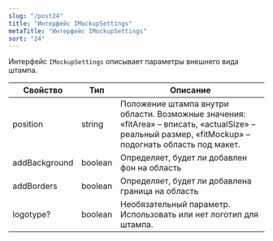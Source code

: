 ```yaml
---
slug: "/post24"
title: "Интерфейс IMockupSettings"
metaTitle: "Интерфейс IMockupSettings"
sort: "24"
---
```



Интерфейс `IMockupSettings` описывает параметры внешнего вида штампа.

| Свойство | Тип | Описание |
| --- | --- | --- |
| position | string | Положение штампа внутри области. Возможные значения: «fitArea» – вписать, «actualSize» – реальный размер, «fitMockup» – подогнать область под макет. |
| addBackground | boolean | Определяет, будет ли добавлен фон на область |
| addBorders | boolean | Определяет, будет ли добавлена граница на область |
| logotype? | boolean | Необязательный параметр. Использовать или нет логотип для штампа. |